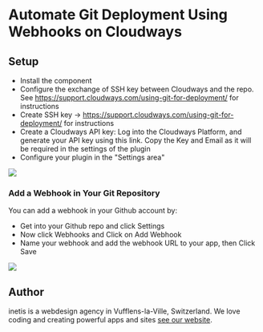 # Automate Git Deployment Using Webhooks on Cloudways

## Setup
* Install the component
* Configure the exchange of SSH key between Cloudways and the repo. See https://support.cloudways.com/using-git-for-deployment/ for instructions
* Create SSH key -> https://support.cloudways.com/using-git-for-deployment/ for instructions
* Create a Cloudways API key: Log into the Cloudways Platform,  and generate your API key using this link. Copy the Key and Email as it will be required in the settings of the plugin
* Configure your plugin in the "Settings area"
<img src="https://pbs.twimg.com/media/DID2FX4XoAAFz8o.jpg:large">
 
### Add a Webhook in Your Git Repository

You can add a webhook in your Github account by:

* Get into your Github repo and click Settings
* Now click Webhooks and Click on Add Webhook
* Name your webhook and add the webhook URL to your app, then Click Save

<img src="https://support.cloudways.com/wp-content/uploads/2016/12/2016-12-08_15h45_54.png">

## Author
inetis is a webdesign agency in Vufflens-la-Ville, Switzerland. We love coding and creating powerful apps and sites  [see our website](https://inetis.ch).
